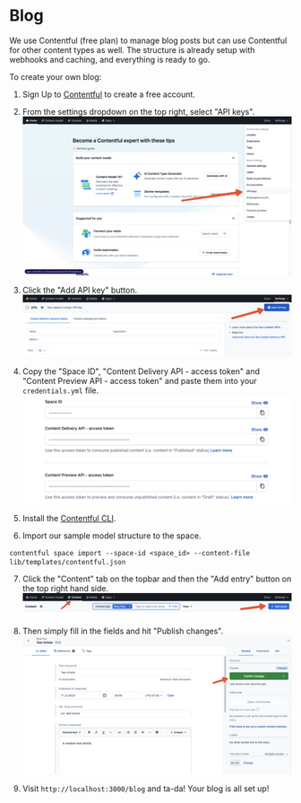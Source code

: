 # Blog

We use Contentful (free plan) to manage blog posts but can use Contentful for other content types as well. The structure is already setup with webhooks and caching, and everything is ready to go.

To create your own blog:

1. Sign Up to [Contentful](https://www.contentful.com/sign-up/) to create a free account.

2. From the settings dropdown on the top right, select "API keys".
   ![API Keys](images/api_keys.png)

3. Click the "Add API key" button.
   ![Add API Key](images/add_api_key.png)

4. Copy the "Space ID", "Content Delivery API - access token" and "Content Preview API - access token" and paste them into your `credentials.yml` file.
   ![Contentful IDs](images/contentful_ids.png)

5. Install the [Contentful CLI](https://www.contentful.com/developers/docs/tutorials/cli/installation/).

6. Import our sample model structure to the space.

```
contentful space import --space-id <space_id> --content-file lib/templates/contentful.json
```

7. Click the "Content" tab on the topbar and then the "Add entry" button on the top right hand side.
   ![Add Entry](images/add_entry.png)

8. Then simply fill in the fields and hit "Publish changes".
   ![Publish Post](images/publish_post.png)

9. Visit `http://localhost:3000/blog` and ta-da! Your blog is all set up!
